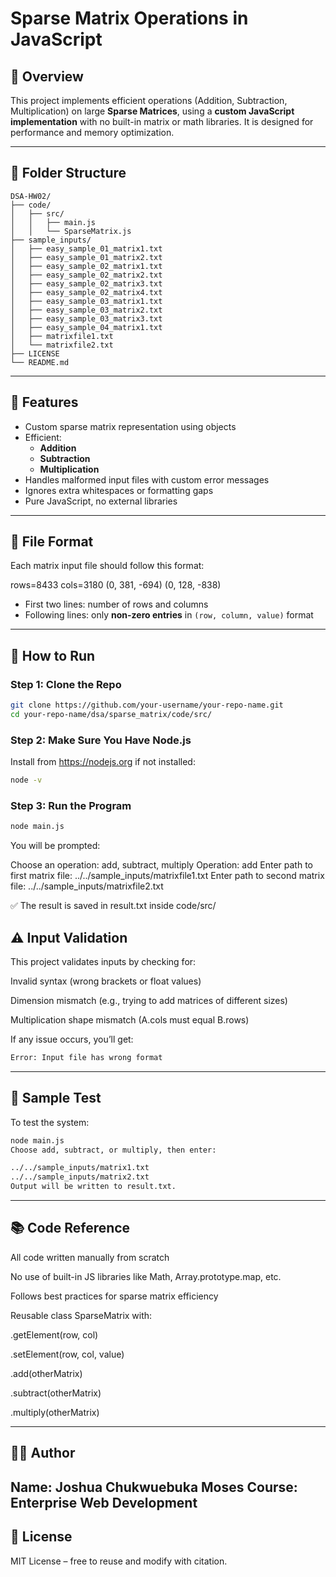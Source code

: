 # Sparse Matrix Operations in JavaScript

## 🧠 Overview

This project implements efficient operations (Addition, Subtraction, Multiplication) on large **Sparse Matrices**, using a **custom JavaScript implementation** with no built-in matrix or math libraries. It is designed for performance and memory optimization.

---

## 📁 Folder Structure
```
DSA-HW02/
├── code/
│   ├── src/
│   │   ├── main.js
│   │   └── SparseMatrix.js
├── sample_inputs/
│   ├── easy_sample_01_matrix1.txt
│   ├── easy_sample_01_matrix2.txt
│   ├── easy_sample_02_matrix1.txt
│   ├── easy_sample_02_matrix2.txt
│   ├── easy_sample_02_matrix3.txt
│   ├── easy_sample_02_matrix4.txt
│   ├── easy_sample_03_matrix1.txt
│   ├── easy_sample_03_matrix2.txt
│   ├── easy_sample_03_matrix3.txt
│   ├── easy_sample_04_matrix1.txt
│   ├── matrixfile1.txt
│   └── matrixfile2.txt
├── LICENSE
└── README.md
```
---

## 🔧 Features

- Custom sparse matrix representation using objects
- Efficient:
  - **Addition**
  - **Subtraction**
  - **Multiplication**
- Handles malformed input files with custom error messages
- Ignores extra whitespaces or formatting gaps
- Pure JavaScript, no external libraries

---

## 📝 File Format

Each matrix input file should follow this format:

rows=8433
cols=3180
(0, 381, -694)
(0, 128, -838)


- First two lines: number of rows and columns
- Following lines: only **non-zero entries** in `(row, column, value)` format

---

## 🚀 How to Run

### Step 1: Clone the Repo

```bash
git clone https://github.com/your-username/your-repo-name.git
cd your-repo-name/dsa/sparse_matrix/code/src/
```

### Step 2: Make Sure You Have Node.js

Install from https://nodejs.org if not installed:

```bash
node -v
```

### Step 3: Run the Program

```bash
node main.js
```

You will be prompted:


Choose an operation: add, subtract, multiply
Operation: add
Enter path to first matrix file: ../../sample_inputs/matrixfile1.txt
Enter path to second matrix file: ../../sample_inputs/matrixfile2.txt

✅ The result is saved in result.txt inside code/src/



## ⚠️ Input Validation

This project validates inputs by checking for:

Invalid syntax (wrong brackets or float values)

Dimension mismatch (e.g., trying to add matrices of different sizes)

Multiplication shape mismatch (A.cols must equal B.rows)

If any issue occurs, you’ll get:

```bash
Error: Input file has wrong format
```
---

## 🧪 Sample Test

To test the system:

```bash
node main.js
Choose add, subtract, or multiply, then enter:

../../sample_inputs/matrix1.txt
../../sample_inputs/matrix2.txt
Output will be written to result.txt.
```
---

## 📚 Code Reference

All code written manually from scratch

No use of built-in JS libraries like Math, Array.prototype.map, etc.

Follows best practices for sparse matrix efficiency

Reusable class SparseMatrix with:

.getElement(row, col)

.setElement(row, col, value)

.add(otherMatrix)

.subtract(otherMatrix)

.multiply(otherMatrix)

---

## 🧑‍💻 Author

Name: Joshua Chukwuebuka Moses
Course: Enterprise Web Development
---

## 🏁 License

MIT License – free to reuse and modify with citation.
